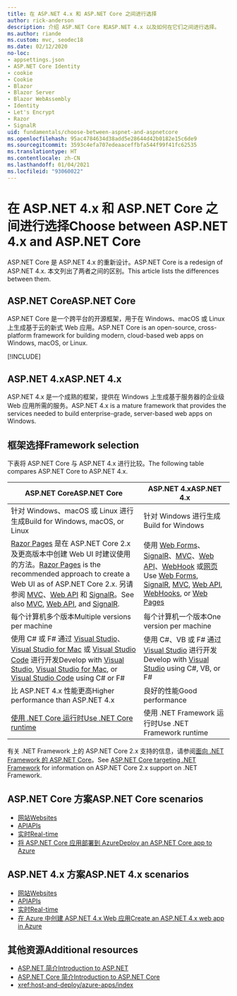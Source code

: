 ```yaml
---
title: 在 ASP.NET 4.x 和 ASP.NET Core 之间进行选择
author: rick-anderson
description: 介绍 ASP.NET Core 和ASP.NET 4.x 以及如何在它们之间进行选择。
ms.author: riande
ms.custom: mvc, seodec18
ms.date: 02/12/2020
no-loc:
- appsettings.json
- ASP.NET Core Identity
- cookie
- Cookie
- Blazor
- Blazor Server
- Blazor WebAssembly
- Identity
- Let's Encrypt
- Razor
- SignalR
uid: fundamentals/choose-between-aspnet-and-aspnetcore
ms.openlocfilehash: 95ac4784634d38add5e28644d42b0182e15c6de9
ms.sourcegitcommit: 3593c4efa707edeaaceffbfa544f99f41fc62535
ms.translationtype: HT
ms.contentlocale: zh-CN
ms.lasthandoff: 01/04/2021
ms.locfileid: "93060022"
---
```

# <a name="choose-between-aspnet-4x-and-aspnet-core"></a><span data-ttu-id="f359b-103">在 ASP.NET 4.x 和 ASP.NET Core 之间进行选择</span><span class="sxs-lookup"><span data-stu-id="f359b-103">Choose between ASP.NET 4.x and ASP.NET Core</span></span>

<span data-ttu-id="f359b-104">ASP.NET Core 是 ASP.NET 4.x 的重新设计。</span><span class="sxs-lookup"><span data-stu-id="f359b-104">ASP.NET Core is a redesign of ASP.NET 4.x.</span></span> <span data-ttu-id="f359b-105">本文列出了两者之间的区别。</span><span class="sxs-lookup"><span data-stu-id="f359b-105">This article lists the differences between them.</span></span>

## <a name="aspnet-core"></a><span data-ttu-id="f359b-106">ASP.NET Core</span><span class="sxs-lookup"><span data-stu-id="f359b-106">ASP.NET Core</span></span>

<span data-ttu-id="f359b-107">ASP.NET Core 是一个跨平台的开源框架，用于在 Windows、macOS 或 Linux 上生成基于云的新式 Web 应用。</span><span class="sxs-lookup"><span data-stu-id="f359b-107">ASP.NET Core is an open-source, cross-platform framework for building modern, cloud-based web apps on Windows, macOS, or Linux.</span></span>

[!INCLUDE[](~/includes/benefits.md)]

## <a name="aspnet-4x"></a><span data-ttu-id="f359b-108">ASP.NET 4.x</span><span class="sxs-lookup"><span data-stu-id="f359b-108">ASP.NET 4.x</span></span>

<span data-ttu-id="f359b-109">ASP.NET 4.x 是一个成熟的框架，提供在 Windows 上生成基于服务器的企业级 Web 应用所需的服务。</span><span class="sxs-lookup"><span data-stu-id="f359b-109">ASP.NET 4.x is a mature framework that provides the services needed to build enterprise-grade, server-based web apps on Windows.</span></span>

## <a name="framework-selection"></a><span data-ttu-id="f359b-110">框架选择</span><span class="sxs-lookup"><span data-stu-id="f359b-110">Framework selection</span></span>

<span data-ttu-id="f359b-111">下表将 ASP.NET Core 与 ASP.NET 4.x 进行比较。</span><span class="sxs-lookup"><span data-stu-id="f359b-111">The following table compares ASP.NET Core to ASP.NET 4.x.</span></span>

| <span data-ttu-id="f359b-112">ASP.NET Core</span><span class="sxs-lookup"><span data-stu-id="f359b-112">ASP.NET Core</span></span> | <span data-ttu-id="f359b-113">ASP.NET 4.x</span><span class="sxs-lookup"><span data-stu-id="f359b-113">ASP.NET 4.x</span></span> |
|---|---|
|<span data-ttu-id="f359b-114">针对 Windows、macOS 或 Linux 进行生成</span><span class="sxs-lookup"><span data-stu-id="f359b-114">Build for Windows, macOS, or Linux</span></span>|<span data-ttu-id="f359b-115">针对 Windows 进行生成</span><span class="sxs-lookup"><span data-stu-id="f359b-115">Build for Windows</span></span>|
|<span data-ttu-id="f359b-116">[Razor Pages](xref:razor-pages/index) 是在 ASP.NET Core 2.x 及更高版本中创建 Web UI 时建议使用的方法。</span><span class="sxs-lookup"><span data-stu-id="f359b-116">[Razor Pages](xref:razor-pages/index) is the recommended approach to create a Web UI as of ASP.NET Core 2.x.</span></span> <span data-ttu-id="f359b-117">另请参阅 [MVC](xref:mvc/overview)、[Web API](xref:tutorials/first-web-api) 和 [SignalR](xref:signalr/introduction)。</span><span class="sxs-lookup"><span data-stu-id="f359b-117">See also [MVC](xref:mvc/overview), [Web API](xref:tutorials/first-web-api), and [SignalR](xref:signalr/introduction).</span></span>|<span data-ttu-id="f359b-118">使用 [Web Forms](/aspnet/web-forms)、[SignalR](/aspnet/signalr)、[MVC](/aspnet/mvc)、[Web API](/aspnet/web-api/)、[WebHook](/aspnet/webhooks/) 或[网页](/aspnet/web-pages)</span><span class="sxs-lookup"><span data-stu-id="f359b-118">Use [Web Forms](/aspnet/web-forms), [SignalR](/aspnet/signalr), [MVC](/aspnet/mvc), [Web API](/aspnet/web-api/), [WebHooks](/aspnet/webhooks/), or [Web Pages](/aspnet/web-pages)</span></span>|
|<span data-ttu-id="f359b-119">每个计算机多个版本</span><span class="sxs-lookup"><span data-stu-id="f359b-119">Multiple versions per machine</span></span>|<span data-ttu-id="f359b-120">每个计算机一个版本</span><span class="sxs-lookup"><span data-stu-id="f359b-120">One version per machine</span></span>|
|<span data-ttu-id="f359b-121">使用 C# 或 F# 通过 [Visual Studio](https://visualstudio.microsoft.com/vs/)、[Visual Studio for Mac](https://visualstudio.microsoft.com/vs/mac/) 或 [Visual Studio Code](https://code.visualstudio.com/) 进行开发</span><span class="sxs-lookup"><span data-stu-id="f359b-121">Develop with [Visual Studio](https://visualstudio.microsoft.com/vs/), [Visual Studio for Mac](https://visualstudio.microsoft.com/vs/mac/), or [Visual Studio Code](https://code.visualstudio.com/) using C# or F#</span></span>|<span data-ttu-id="f359b-122">使用 C#、VB 或 F# 通过 [Visual Studio](https://visualstudio.microsoft.com/vs/) 进行开发</span><span class="sxs-lookup"><span data-stu-id="f359b-122">Develop with [Visual Studio](https://visualstudio.microsoft.com/vs/) using C#, VB, or F#</span></span>|
|<span data-ttu-id="f359b-123">比 ASP.NET 4.x 性能更高</span><span class="sxs-lookup"><span data-stu-id="f359b-123">Higher performance than ASP.NET 4.x</span></span>|<span data-ttu-id="f359b-124">良好的性能</span><span class="sxs-lookup"><span data-stu-id="f359b-124">Good performance</span></span>|
|[<span data-ttu-id="f359b-125">使用 .NET Core 运行时</span><span class="sxs-lookup"><span data-stu-id="f359b-125">Use .NET Core runtime</span></span>](/dotnet/standard/choosing-core-framework-server)|<span data-ttu-id="f359b-126">使用 .NET Framework 运行时</span><span class="sxs-lookup"><span data-stu-id="f359b-126">Use .NET Framework runtime</span></span>|

<span data-ttu-id="f359b-127">有关 .NET Framework 上的 ASP.NET Core 2.x 支持的信息，请参阅[面向 .NET Framework 的 ASP.NET Core](xref:index#target-framework)。</span><span class="sxs-lookup"><span data-stu-id="f359b-127">See [ASP.NET Core targeting .NET Framework](xref:index#target-framework) for information on ASP.NET Core 2.x support on .NET Framework.</span></span>

## <a name="aspnet-core-scenarios"></a><span data-ttu-id="f359b-128">ASP.NET Core 方案</span><span class="sxs-lookup"><span data-stu-id="f359b-128">ASP.NET Core scenarios</span></span>

* [<span data-ttu-id="f359b-129">网站</span><span class="sxs-lookup"><span data-stu-id="f359b-129">Websites</span></span>](xref:tutorials/first-mvc-app/index)
* [<span data-ttu-id="f359b-130">API</span><span class="sxs-lookup"><span data-stu-id="f359b-130">APIs</span></span>](xref:tutorials/first-web-api)
* [<span data-ttu-id="f359b-131">实时</span><span class="sxs-lookup"><span data-stu-id="f359b-131">Real-time</span></span>](xref:signalr/introduction)
* [<span data-ttu-id="f359b-132">将 ASP.NET Core 应用部署到 Azure</span><span class="sxs-lookup"><span data-stu-id="f359b-132">Deploy an ASP.NET Core app to Azure</span></span>](/azure/app-service/app-service-web-get-started-dotnet)

## <a name="aspnet-4x-scenarios"></a><span data-ttu-id="f359b-133">ASP.NET 4.x 方案</span><span class="sxs-lookup"><span data-stu-id="f359b-133">ASP.NET 4.x scenarios</span></span>

* [<span data-ttu-id="f359b-134">网站</span><span class="sxs-lookup"><span data-stu-id="f359b-134">Websites</span></span>](/aspnet/mvc)
* [<span data-ttu-id="f359b-135">API</span><span class="sxs-lookup"><span data-stu-id="f359b-135">APIs</span></span>](/aspnet/web-api)
* [<span data-ttu-id="f359b-136">实时</span><span class="sxs-lookup"><span data-stu-id="f359b-136">Real-time</span></span>](/aspnet/signalr)
* [<span data-ttu-id="f359b-137">在 Azure 中创建 ASP.NET 4.x Web 应用</span><span class="sxs-lookup"><span data-stu-id="f359b-137">Create an ASP.NET 4.x web app in Azure</span></span>](/azure/app-service/app-service-web-get-started-dotnet-framework)

## <a name="additional-resources"></a><span data-ttu-id="f359b-138">其他资源</span><span class="sxs-lookup"><span data-stu-id="f359b-138">Additional resources</span></span>

* [<span data-ttu-id="f359b-139">ASP.NET 简介</span><span class="sxs-lookup"><span data-stu-id="f359b-139">Introduction to ASP.NET</span></span>](/aspnet/overview)
* [<span data-ttu-id="f359b-140">ASP.NET Core 简介</span><span class="sxs-lookup"><span data-stu-id="f359b-140">Introduction to ASP.NET Core</span></span>](xref:index)
* <xref:host-and-deploy/azure-apps/index>
